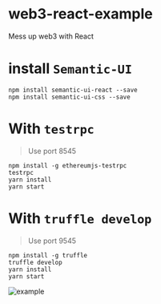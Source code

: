 # web3-react-example
Mess up web3 with React

# install `Semantic-UI`
```
npm install semantic-ui-react --save
npm install semantic-ui-css --save
```

# With `testrpc`
> Use port 8545
```
npm install -g ethereumjs-testrpc
testrpc
yarn install
yarn start
```

# With `truffle develop`
> Use port 9545
```
npm install -g truffle
truffle develop
yarn install
yarn start
```
![example](https://i.imgur.com/gSYvOKg.gif)